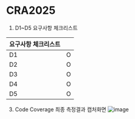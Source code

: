# CRA2025

1. D1~D5 요구사항 체크리스트


|요구사항 체크리스트||
|-----|----|
|D1|O|
|D2|O|
|D3|O|
|D4|O|
|D5|O|
3. Code Coverage 최종 측정결과 캡처화면
   ![image](https://github.com/user-attachments/assets/6b897ca2-f1d1-4ecd-ba9d-a8318d376b0d)
